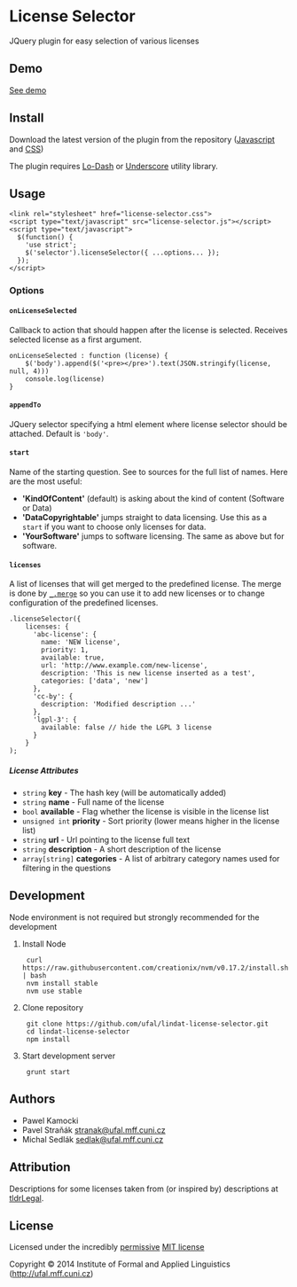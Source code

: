
<!-- TITLE/ -->

# License Selector

<!-- /TITLE -->


<!-- DESCRIPTION/ -->

JQuery plugin for easy selection of various licenses

<!-- /DESCRIPTION -->

## Demo

[See demo](https://ufal.github.io/lindat-license-selector)


## Install

Download the latest version of the plugin from the repository
([Javascript](https://raw.githubusercontent.com/ufal/lindat-license-selector/master/lib/license-selector.js)
and [CSS](https://raw.githubusercontent.com/ufal/lindat-license-selector/master/lib/license-selector.css))

The plugin requires [Lo-Dash](http://lodash.com/) or [Underscore](http://underscorejs.org/) utility library.

## Usage
    <link rel="stylesheet" href="license-selector.css">
    <script type="text/javascript" src="license-selector.js"></script>
    <script type="text/javascript">
      $(function() {
        'use strict';
        $('selector').licenseSelector({ ...options... });
      });
    </script>

### Options

#### `onLicenseSelected`

Callback to action that should happen after the license is selected. Receives selected license as a first argument.

    onLicenseSelected : function (license) {
        $('body').append($('<pre></pre>').text(JSON.stringify(license, null, 4)))
        console.log(license)
    }

#### `appendTo`

JQuery selector specifying a html element where license selector should be attached. Default is `'body'`.

#### `start`

Name of the starting question. See to sources for the full list of names. Here are the most useful:

- **'KindOfContent'** (default) is asking about the kind of content (Software or Data)
- **'DataCopyrightable'** jumps straight to data licensing. Use this as a `start` if you want to choose only licenses for data.
- **'YourSoftware'** jumps to software licensing. The same as above but for software.

#### `licenses`

A list of licenses that will get merged to the predefined license. The merge is done by [`_.merge`](https://lodash.com/docs#merge) so you can use it to add new licenses or to change configuration of the predefined licenses.

    .licenseSelector({
        licenses: {
          'abc-license': {
            name: 'NEW license',
            priority: 1,
            available: true,
            url: 'http://www.example.com/new-license',
            description: 'This is new license inserted as a test',
            categories: ['data', 'new']
          },
          'cc-by': {
            description: 'Modified description ...'
          },
          'lgpl-3': {
            available: false // hide the LGPL 3 license
          }
        }
    );

##### License Attributes

- `string` **key** - The hash key (will be automatically added)
- `string` **name** - Full name of the license
- `bool` **available** - Flag whether the license is visible in the license list
- `unsigned int` **priority** - Sort priority (lower means higher in the license list)
- `string` **url** - Url pointing to the license full text
- `string` **description** - A short description of the license
- `array[string]` **categories** - A list of arbitrary category names used for filtering in the questions

## Development

Node environment is not required but strongly recommended for the development

1. Install Node
    
        curl https://raw.githubusercontent.com/creationix/nvm/v0.17.2/install.sh | bash
        nvm install stable
        nvm use stable

2. Clone repository
    
        git clone https://github.com/ufal/lindat-license-selector.git
        cd lindat-license-selector
        npm install

3. Start development server
    
        grunt start
    
## Authors

- Pawel Kamocki
- Pavel Straňák <stranak@ufal.mff.cuni.cz>
- Michal Sedlák <sedlak@ufal.mff.cuni.cz>

## Attribution

Descriptions for some licenses taken from (or inspired by) descriptions at [tldrLegal](https://tldrlegal.com).

<!-- LICENSE/ -->

## License

Licensed under the incredibly [permissive](http://en.wikipedia.org/wiki/Permissive_free_software_licence) [MIT license](http://creativecommons.org/licenses/MIT/)

Copyright &copy; 2014 Institute of Formal and Applied Linguistics (http://ufal.mff.cuni.cz)

<!-- /LICENSE -->
